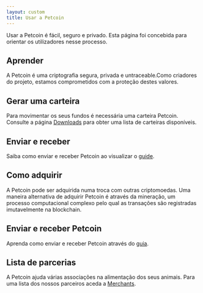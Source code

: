 ```yaml
---
layout: custom
title: Usar a Petcoin
---
```

<div class="text-center container description">
    <p>Usar a Petcoin é fácil, seguro e privado. Esta página foi concebida para orientar os utilizadores nesse processo.</p>
</div>
<div class="using">
    <section class="container">
        <div class="row">      
            <!-- full block-->
            <div class="full col-lg-12 col-md-12 col-sm-12 col-xs-12">
                <div class="info-block text-adapt">
                    <div class="row center-xs">
                        <div class="col">
                            <h2>Aprender</h2>
                        </div>
                    </div>
                    <div class="row start-xs">
                        <p>A Petcoin é uma criptografia segura, privada e untraceable.Como criadores do projeto, estamos comprometidos com a proteção destes valores.</p>
                    </div>
                </div>
            </div>
            <!-- end full block -->
        </div>
    </section>
    <section class="container">
        <div class="row">
            <div class="left half no-pad-sm col-lg-6 col-md-6 col-sm-12 col-xs-12">
                <div class="info-block">
                    <div class="row center-xs">
                        <div class="col">
                            <h2>Gerar uma carteira</h2>
                        </div>
                    </div>
                    <div class="row start-xs">
                        <p>Para movimentar os seus fundos é necessária uma carteira Petcoin. Consulte a página <a href="/downloads/">Downloads</a> para obter uma lista de carteiras disponíveis.</p>
                    </div>
                </div>
            </div>
            <div class="right half col-lg-6 col-md-6 col-sm-12 col-xs-12">
                <div class="info-block">
                    <div class="row center-xs">
                        <div class="col">
                            <h2>Enviar e receber</h2>
                        </div>
                    </div>
                    <div class="row start-xs">
                        <p>Saiba como enviar e receber Petcoin ao visualizar o <a href="/get-started/accepting/">guide</a>.</p>
                    </div>
                </div>
            </div>
        </div>
    </section>
    <section class="container">
        <div class="row">      
            <!-- full block-->
            <div class="full col-lg-12 col-md-12 col-sm-12 col-xs-12">
                <div class="info-block text-adapt">
                    <div class="row center-xs">
                        <div class="col">
                            <h2>Como adquirir</h2>
                        </div>
                    </div>
                    <div class="row start-xs">
                        <p>A Petcoin pode ser adquirida numa troca com outras criptomoedas. Uma maneira alternativa de adquirir Petcoin é através da mineração, um processo computacional complexo pelo qual as transações são registradas imutavelmente na blockchain.</p>
                    </div>
                </div>
            </div>
            <!-- end full block -->
        </div>
    </section>
        <section class="container">
        <div class="row">
            <div class="left half no-pad-sm col-lg-6 col-md-6 col-sm-12 col-xs-12">
                <div class="info-block">
                    <div class="row center-xs">
                        <div class="col">
                            <h2>Enviar e receber Petcoin</h2>
                        </div>
                    </div>
                    <div class="row start-xs">
                        <p>Aprenda como enviar e receber Petcoin através do <a href="/get-started/accepting/">guia</a>.</p>
                    </div>
                </div>
            </div>
            <div class="right half col-lg-6 col-md-6 col-sm-12 col-xs-12">
                <div class="info-block">
                    <div class="row center-xs">
                        <div class="col">
                            <h2>Lista de parcerias</h2>
                        </div>
                    </div>
                    <div class="row start-xs">
                        <p>A Petcoin ajuda várias associações na alimentação dos seus animais. Para uma lista dos nossos parceiros aceda a <a href="/community/merchants/">Merchants</a>.</p>
                    </div>
                </div>
            </div>
        </div>
    </section>
</div>
